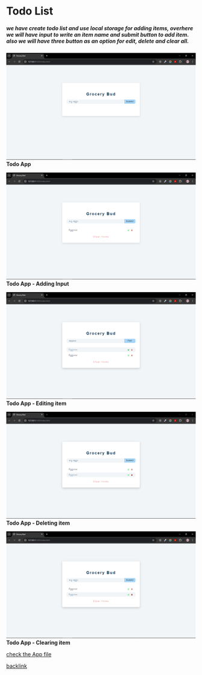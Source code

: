 # Todo List

##### we have create todo list and use local storage for adding items, overhere we will have input to write an item name and submit button to add item. also we will have three button as an option for edit, delete and clear all.

![Todo app](../14-grocery-bud/images/Screenshot%20(668).png)
**Todo App**

![Todo app - Adding input](../14-grocery-bud/images/Screenshot%20(669).png)
**Todo App - Adding Input**

![Todo app - Editing item](../14-grocery-bud/images/Screenshot%20(670).png)
**Todo App - Editing item**

![Todo app - Deleting item](../14-grocery-bud/images/Screenshot%20(671).png)
**Todo App - Deleting item**

![Todo app - Clearing item](../14-grocery-bud/images/Screenshot%20(672).png)
**Todo App - Clearing item**


[check the App file](../14-grocery-bud/app.js)

[backlink](../ReadMe.md)